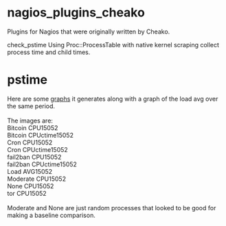 # nagios_plugins_cheako
Plugins for Nagios that were originally written by Cheako.

check_pstime Using Proc::ProcessTable with native kernel scraping collect process time and child times.

<h1>pstime</h1>
Here are some <a href="http://postimg.org/gallery/xk4xqx9e/">graphs</a> it generates along with a graph of the load avg over the same period.<br/>
<br/>
The images are:<br/>
Bitcoin CPU15052<br/>
Bitcoin CPUctime15052<br/>
Cron CPU15052<br/>
Cron CPUctime15052<br/>
fail2ban CPU15052<br/>
fail2ban CPUctime15052<br/>
Load AVG15052<br/>
Moderate CPU15052<br/>
None CPU15052<br/>
tor CPU15052<br/>
<br/>
Moderate and None are just random processes that looked to be good for making a baseline comparison.<br/>
